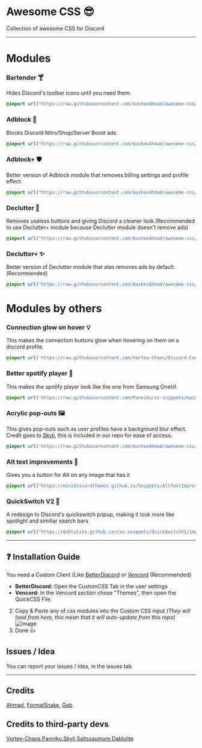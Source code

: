 # Awesome CSS 😎
Collection of awesome CSS for Discord


---
# Modules

### Bartender 🍸

Hides Discord's toolbar icons until you need them. 
```css
@import url("https://raw.githubusercontent.com/AushevAhmad/awesome-css/main/modules/bartender.css");
```
### Adblock 🛑
Blocks Discord Nitro/Shop/Server Boost ads.
```css
@import url("https://raw.githubusercontent.com/AushevAhmad/awesome-css/main/modules/adblock.css");
```
### Adblock+ 🛡️
Better version of Adblock module that removes billing settings and profile effect.
```css
@import url("https://raw.githubusercontent.com/AushevAhmad/awesome-css/main/modules/adblockplus.css");
```
### Declutter 🧹
Removes useless buttons and giving Discord a cleaner look.(Recommended to use Declutter+ module because Declutter module doesn't remove ads)
```css
@import url("https://raw.githubusercontent.com/AushevAhmad/awesome-css/main/modules/declutter.css");
```
### Declutter+ ✨
Better version of Declutter module that also removes ads by default.(Recommended)
```css
@import url("https://raw.githubusercontent.com/AushevAhmad/awesome-css/main/modules/declutterplus.css");
```

# Modules by others
### Connection glow on hover 💡
This makes the connection buttons glow when hovering on them on a discord profile.
```css
@import url('https://raw.githubusercontent.com/Vortex-Chaos/Discord-Connections-Glow/main/Code.css');
```
### Better spotify player 🎵
This makes the spotify player look like the one from Samsung OneUI.
```css
@import url('https://raw.githubusercontent.com/Panniku/vc-snippets/main/BetterSpotifyPlayer.css');
```
### Acrylic pop-outs 🖼️
This gives pop-outs such as user profiles have a background blur effect. Credit goes to [Skyli](https://s-k-y-l-i.github.io/discord-themes/Theme%20code/transparent-popups.css), this is included in our repo for ease of access.
```css
@import url('https://raw.githubusercontent.com/AushevAhmad/awesome-css/main/modules/acrylicpopup.css');
```
### Alt text improvements 🔲
Gives you a button for Alt on any image that has it
```css
@import url("https://minidiscordthemes.github.io/Snippets/AltTextImprovements/main.css");
```
### QuickSwitch V2 🔎
A redesign to Discord's quickswitch popup, making it look more like spotlight and simillar search bars
``` css
@import url("https://dablulite.github.io/css-snippets/QuickSwitchV2/import.css");
```
---

## ❓ Installation Guide

You need a Custom Client (Like [BetterDiscord](https://betterdiscord.app/) or [Vencord](https://vencord.dev) (Recommended)

- **BetterDiscord:**
Open the CustomCSS Tab in the user settings
- **Vencord:**
In the Vencord section chose "Themes", then open the QuickCSS File

2. Copy & Paste any of css modules into the Custom CSS input *(They will load from here, this mean that it will auto-update from this repo)*
![image](https://github.com/AushevAhmad/awesome-css/assets/113457231/894d9a44-2d81-438e-ae90-d96252e2c6e0)
3. Done 👍

## Issues / Idea

You can report your issues / idea, in the issues tab

---
## Credits
[Ahmad](https://github.com/AushevAhmad), [FormalSnake](https://github.com/formalsnake), [Geb](https://github.com/underscoregeb).
## Credits to third-party devs
[Vortex-Chaos](https://github.com/Vortex-Chaos),[Panniku](https://github.com/Panniku),[Skyli](https://github.com/s-k-y-l-i),[Saltssaumure](https://github.com/Saltssaumure),[Dablulite](https://github.com/dablulite)
